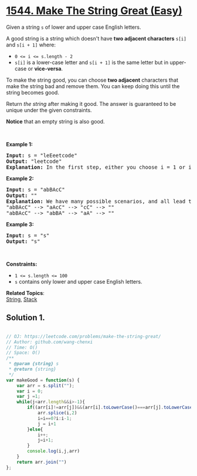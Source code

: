 # [1544. Make The String Great (Easy)](https://leetcode.com/problems/make-the-string-great/)

<p>Given a string <code>s</code> of lower and upper case English letters.</p>

<p>A good string is a string which doesn't have <strong>two adjacent characters</strong> <code>s[i]</code> and <code>s[i + 1]</code> where:</p>

<ul>
	<li><code>0 &lt;= i &lt;= s.length - 2</code></li>
	<li><code>s[i]</code> is a lower-case letter and <code>s[i + 1]</code> is the same letter but in upper-case or <strong>vice-versa</strong>.</li>
</ul>

<p>To make the string good, you can choose <strong>two adjacent</strong> characters that make the string bad and remove them. You can keep doing this until the string becomes good.</p>

<p>Return <em>the string</em> after making it good. The answer is guaranteed to be unique under the given constraints.</p>

<p><strong>Notice</strong> that an empty string is also good.</p>

<p>&nbsp;</p>
<p><strong class="example">Example 1:</strong></p>

<pre><strong>Input:</strong> s = "leEeetcode"
<strong>Output:</strong> "leetcode"
<strong>Explanation:</strong> In the first step, either you choose i = 1 or i = 2, both will result "leEeetcode" to be reduced to "leetcode".
</pre>

<p><strong class="example">Example 2:</strong></p>

<pre><strong>Input:</strong> s = "abBAcC"
<strong>Output:</strong> ""
<strong>Explanation:</strong> We have many possible scenarios, and all lead to the same answer. For example:
"abBAcC" --&gt; "aAcC" --&gt; "cC" --&gt; ""
"abBAcC" --&gt; "abBA" --&gt; "aA" --&gt; ""
</pre>

<p><strong class="example">Example 3:</strong></p>

<pre><strong>Input:</strong> s = "s"
<strong>Output:</strong> "s"
</pre>

<p>&nbsp;</p>
<p><strong>Constraints:</strong></p>

<ul>
	<li><code>1 &lt;= s.length &lt;= 100</code></li>
	<li><code>s</code> contains only lower and upper case English letters.</li>
</ul>


**Related Topics**:  
[String](https://leetcode.com/tag/string/), [Stack](https://leetcode.com/tag/stack/)

## Solution 1.

```js

// OJ: https://leetcode.com/problems/make-the-string-great/
// Author: github.com/wang-chenxi
// Time: O()
// Space: O()
/**
 * @param {string} s
 * @return {string}
 */
var makeGood = function(s) {
    var arr = s.split("");
    var i = 0;
    var j =1;
    while(j<arr.length&&i>-1){
        if((arr[i]!=arr[j])&&(arr[i].toLowerCase()===arr[j].toLowerCase())){
            arr.splice(i,2)
            i=i==0?i:i-1;
            j = i+1
        }else{
            i++;
            j=i+1;
        }
        console.log(i,j,arr)
    }
    return arr.join("")
};

```